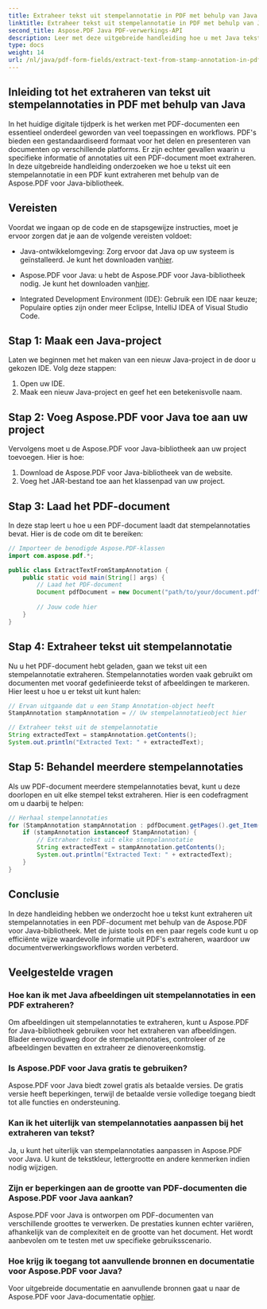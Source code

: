 ```yaml
---
title: Extraheer tekst uit stempelannotatie in PDF met behulp van Java
linktitle: Extraheer tekst uit stempelannotatie in PDF met behulp van Java
second_title: Aspose.PDF Java PDF-verwerkings-API
description: Leer met deze uitgebreide handleiding hoe u met Java tekst uit stempelannotaties in PDF kunt extraheren. Gebruik Aspose.PDF voor Java voor efficiënte verwerking van PDF-documenten.
type: docs
weight: 14
url: /nl/java/pdf-form-fields/extract-text-from-stamp-annotation-in-pdf-using-java/
---
```


## Inleiding tot het extraheren van tekst uit stempelannotaties in PDF met behulp van Java

In het huidige digitale tijdperk is het werken met PDF-documenten een essentieel onderdeel geworden van veel toepassingen en workflows. PDF's bieden een gestandaardiseerd formaat voor het delen en presenteren van documenten op verschillende platforms. Er zijn echter gevallen waarin u specifieke informatie of annotaties uit een PDF-document moet extraheren. In deze uitgebreide handleiding onderzoeken we hoe u tekst uit een stempelannotatie in een PDF kunt extraheren met behulp van de Aspose.PDF voor Java-bibliotheek.

## Vereisten

Voordat we ingaan op de code en de stapsgewijze instructies, moet je ervoor zorgen dat je aan de volgende vereisten voldoet:

-  Java-ontwikkelomgeving: Zorg ervoor dat Java op uw systeem is geïnstalleerd. Je kunt het downloaden van[hier](https://www.java.com/download/).

-  Aspose.PDF voor Java: u hebt de Aspose.PDF voor Java-bibliotheek nodig. Je kunt het downloaden van[hier](https://releases.aspose.com/pdf/java/).

- Integrated Development Environment (IDE): Gebruik een IDE naar keuze; Populaire opties zijn onder meer Eclipse, IntelliJ IDEA of Visual Studio Code.

## Stap 1: Maak een Java-project

Laten we beginnen met het maken van een nieuw Java-project in de door u gekozen IDE. Volg deze stappen:

1. Open uw IDE.
2. Maak een nieuw Java-project en geef het een betekenisvolle naam.

## Stap 2: Voeg Aspose.PDF voor Java toe aan uw project

Vervolgens moet u de Aspose.PDF voor Java-bibliotheek aan uw project toevoegen. Hier is hoe:

1. Download de Aspose.PDF voor Java-bibliotheek van de website.
2. Voeg het JAR-bestand toe aan het klassenpad van uw project.

## Stap 3: Laad het PDF-document

In deze stap leert u hoe u een PDF-document laadt dat stempelannotaties bevat. Hier is de code om dit te bereiken:

```java
// Importeer de benodigde Aspose.PDF-klassen
import com.aspose.pdf.*;

public class ExtractTextFromStampAnnotation {
    public static void main(String[] args) {
        // Laad het PDF-document
        Document pdfDocument = new Document("path/to/your/document.pdf");
        
        // Jouw code hier
    }
}
```

## Stap 4: Extraheer tekst uit stempelannotatie

Nu u het PDF-document hebt geladen, gaan we tekst uit een stempelannotatie extraheren. Stempelannotaties worden vaak gebruikt om documenten met vooraf gedefinieerde tekst of afbeeldingen te markeren. Hier leest u hoe u er tekst uit kunt halen:

```java
// Ervan uitgaande dat u een Stamp Annotation-object heeft
StampAnnotation stampAnnotation = // Uw stempelannotatieobject hier

// Extraheer tekst uit de stempelannotatie
String extractedText = stampAnnotation.getContents();
System.out.println("Extracted Text: " + extractedText);
```

## Stap 5: Behandel meerdere stempelannotaties

Als uw PDF-document meerdere stempelannotaties bevat, kunt u deze doorlopen en uit elke stempel tekst extraheren. Hier is een codefragment om u daarbij te helpen:

```java
// Herhaal stempelannotaties
for (StampAnnotation stampAnnotation : pdfDocument.getPages().get_Item(1).getAnnotations()) {
    if (stampAnnotation instanceof StampAnnotation) {
        // Extraheer tekst uit elke stempelannotatie
        String extractedText = stampAnnotation.getContents();
        System.out.println("Extracted Text: " + extractedText);
    }
}
```

## Conclusie

In deze handleiding hebben we onderzocht hoe u tekst kunt extraheren uit stempelannotaties in een PDF-document met behulp van de Aspose.PDF voor Java-bibliotheek. Met de juiste tools en een paar regels code kunt u op efficiënte wijze waardevolle informatie uit PDF's extraheren, waardoor uw documentverwerkingsworkflows worden verbeterd.

## Veelgestelde vragen

### Hoe kan ik met Java afbeeldingen uit stempelannotaties in een PDF extraheren?

Om afbeeldingen uit stempelannotaties te extraheren, kunt u Aspose.PDF for Java-bibliotheek gebruiken voor het extraheren van afbeeldingen. Blader eenvoudigweg door de stempelannotaties, controleer of ze afbeeldingen bevatten en extraheer ze dienovereenkomstig.

### Is Aspose.PDF voor Java gratis te gebruiken?

Aspose.PDF voor Java biedt zowel gratis als betaalde versies. De gratis versie heeft beperkingen, terwijl de betaalde versie volledige toegang biedt tot alle functies en ondersteuning.

### Kan ik het uiterlijk van stempelannotaties aanpassen bij het extraheren van tekst?

Ja, u kunt het uiterlijk van stempelannotaties aanpassen in Aspose.PDF voor Java. U kunt de tekstkleur, lettergrootte en andere kenmerken indien nodig wijzigen.

### Zijn er beperkingen aan de grootte van PDF-documenten die Aspose.PDF voor Java aankan?

Aspose.PDF voor Java is ontworpen om PDF-documenten van verschillende groottes te verwerken. De prestaties kunnen echter variëren, afhankelijk van de complexiteit en de grootte van het document. Het wordt aanbevolen om te testen met uw specifieke gebruiksscenario.

### Hoe krijg ik toegang tot aanvullende bronnen en documentatie voor Aspose.PDF voor Java?

 Voor uitgebreide documentatie en aanvullende bronnen gaat u naar de Aspose.PDF voor Java-documentatie op[hier](https://reference.aspose.com/pdf/java/).